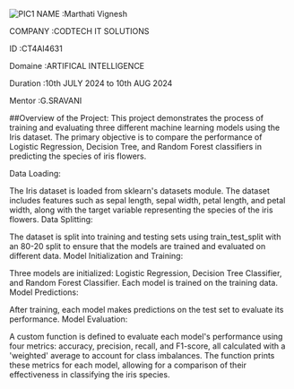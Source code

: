 ![PIC1](https://github.com/user-attachments/assets/e439738a-3a32-45f1-a62c-c28b09fbea61)
NAME :Marthati Vignesh

COMPANY :CODTECH IT SOLUTIONS

ID :CT4AI4631

Domaine :ARTIFICAL INTELLIGENCE

Duration :10th JULY 2024 to 10th AUG 2024

Mentor :G.SRAVANI



##Overview of the Project: This project demonstrates the process of training and evaluating three different machine learning models using the Iris dataset. The primary objective is to compare the performance of Logistic Regression, Decision Tree, and Random Forest classifiers in predicting the species of iris flowers.

Data Loading:

The Iris dataset is loaded from sklearn's datasets module. The dataset includes features such as sepal length, sepal width, petal length, and petal width, along with the target variable representing the species of the iris flowers. Data Splitting:

The dataset is split into training and testing sets using train_test_split with an 80-20 split to ensure that the models are trained and evaluated on different data. Model Initialization and Training:

Three models are initialized: Logistic Regression, Decision Tree Classifier, and Random Forest Classifier. Each model is trained on the training data. Model Predictions:

After training, each model makes predictions on the test set to evaluate its performance. Model Evaluation:

A custom function is defined to evaluate each model's performance using four metrics: accuracy, precision, recall, and F1-score, all calculated with a 'weighted' average to account for class imbalances. The function prints these metrics for each model, allowing for a comparison of their effectiveness in classifying the iris species.
